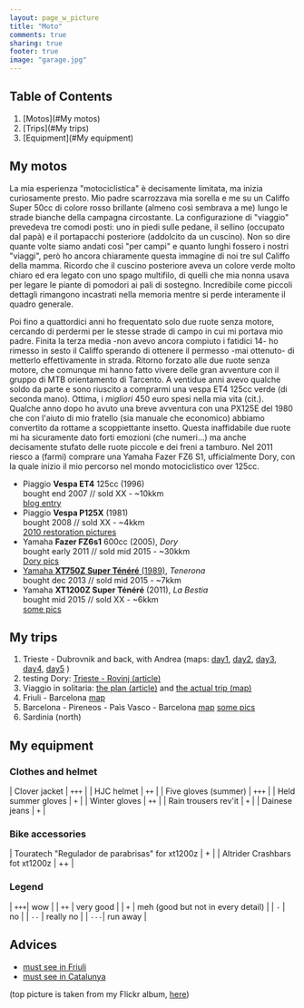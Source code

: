 ```yaml
---
layout: page_w_picture
title: "Moto"
comments: true
sharing: true
footer: true
image: "garage.jpg"
---
```



## Table of Contents
1. [Motos](#My motos)
2. [Trips](#My trips)
3. [Equipment](#My equipment)


<a name="My motos"></a>

## My motos

La mia esperienza "motociclistica" è decisamente limitata, ma inizia curiosamente presto. Mio padre scarrozzava mia sorella e me 
su un Califfo Super 50cc di colore rosso brillante (almeno così sembrava a me) lungo le strade bianche della campagna circostante. 
La configurazione di "viaggio" prevedeva tre comodi posti:  uno in piedi sulle pedane, il sellino (occupato dal papà) e il portapacchi
posteriore (addolcito da un cuscino). Non so dire quante volte siamo andati così "per campi" e quanto lunghi fossero i nostri "viaggi",
però ho ancora chiaramente questa immagine di noi tre sul Califfo della mamma. Ricordo che il cuscino posteriore aveva un colore verde
molto chiaro ed era legato con uno spago multifilo, di quelli che mia nonna usava per legare le piante di pomodori ai pali di sostegno.
Incredibile come piccoli dettagli rimangono incastrati nella memoria mentre si perde interamente il quadro generale.

Poi fino a quattordici anni ho frequentato solo due ruote senza motore, cercando di perdermi per le stesse strade di campo in cui mi
portava mio padre. Finita la terza media -non avevo ancora compiuto i fatidici 14- ho rimesso in sesto il Califfo sperando di ottenere
il permesso -mai ottenuto- di metterlo effettivamente in strada. Ritorno forzato alle due ruote senza motore, che comunque mi hanno
fatto vivere delle gran avventure con il gruppo di MTB orientamento di Tarcento.  A ventidue anni avevo qualche soldo da parte e sono
riuscito a comprarmi una vespa ET4 125cc verde (di seconda mano). Ottima, i _migliori_ 450 euro  spesi nella mia vita
(cit.). Qualche anno dopo ho avuto una breve avventura con una PX125E del 1980 che con l'aiuto di mio fratello (sia manuale che
economico) abbiamo convertito da rottame a scoppiettante insetto. Questa inaffidabile due ruote mi ha sicuramente dato forti emozioni
(che numeri...)  ma anche decisamente stufato delle ruote piccole e dei freni a tamburo. Nel 2011 riesco a (farmi) comprare una Yamaha
Fazer FZ6 S1, ufficialmente Dory, con la quale inizio il mio percorso nel mondo motociclistico over 125cc.

- Piaggio **Vespa ET4** 125cc (1996) <br>
  bought end 2007 // sold XX  - ~10kkm <br> 
  [blog entry](/blog/come-non-fare-un-cambio-dolio-in-vespa/)
- Piaggio **Vespa P125X** (1981) <br>
  bought 2008 // sold XX - ~4kkm <br>
  [2010 restoration pictures](https://goo.gl/photos/UTGvWNNEju1TLxnn6)
- Yamaha **Fazer FZ6s1** 600cc (2005), _Dory_ <br> 
  bought early 2011 // sold mid 2015 - ~30kkm <br> 
  [Dory pics](https://goo.gl/photos/RF7MPuh22gc5tLLW9)
- [Yamaha **XT750Z Super Ténéré** (1989)](/blog/tenerona), _Tenerona_ <br>
  bought dec 2013 // sold mid 2015 - ~7kkm
- Yamaha **XT1200Z Super Ténéré** (2011), _La Bestia_ <br>
  bought mid 2015 // sold XX - ~6kkm <br>
  [some pics](https://www.flickr.com/photos/davrandom/albums/72157663428671052)


<a name="My trips"></a>

## My trips

1. Trieste - Dubrovnik and back, with Andrea 
(maps: [day1](https://www.google.com/maps/d/edit?mid=z7cYfh2A3jYc.krcDA5KvbldM&usp=sharing), 
[day2](https://www.google.com/maps/d/edit?mid=z7cYfh2A3jYc.k0OmdCDj7xfQ&usp=sharing),
[day3](https://www.google.com/maps/d/edit?mid=z7cYfh2A3jYc.kTSRMMTbDvfQ&usp=sharing),
[day4](https://www.google.com/maps/d/edit?mid=z7cYfh2A3jYc.k7wlrqPBMF1M&usp=sharing),
[day5](https://www.google.com/maps/d/edit?mid=z7cYfh2A3jYc.kYSl1OLDxuJ0&usp=sharing)
)
2. testing Dory: [Trieste - Rovinj (article)](/blog/test-drive-rovinj-rovigno/)
3. Viaggio in solitaria: [the plan (article)](/blog/viaggio-plan/) and [the actual trip (map)](https://www.google.com/maps/d/edit?mid=z7cYfh2A3jYc.k7tJx_B4_9Lk&usp=sharing)
4. Friuli - Barcelona [map](https://www.google.com/maps/d/edit?mid=z7cYfh2A3jYc.kAvbt1n0n4K4&usp=sharing)
5. Barcelona - Pireneos - Paìs Vasco - Barcelona [map](https://www.google.com/maps/d/edit?mid=z7cYfh2A3jYc.kmQr7dHuyPbk&usp=sharing) [some pics](https://goo.gl/photos/XEB2KJVYehzXmKRa7)
6. Sardinia (north)


<a name="My equipment"></a>

## My equipment

### Clothes and helmet

| Clover jacket        | `+++` | 
| HJC helmet           | `++`  | 
| Five gloves (summer) | `+++` | 
| Held summer gloves   | `+`   | 
| Winter gloves        | `++`  | 
| Rain trousers rev'it | `+`   | 
| Dainese jeans        | `+`   | 

### Bike accessories

| Touratech "Regulador de parabrisas" for xt1200z  | +  |
| Altrider Crashbars fot xt1200z                   | ++ |


### Legend

| `+++`| wow                                    |
| `++` | very good                              |
| `+`  | meh (good but not in every detail)     |
| `-`  | no                                     |
| `--` | really no                              |
| `---`| run away                               |



## Advices

- [must see in Friuli](https://www.google.com/maps/d/edit?mid=z7cYfh2A3jYc.kH3Z7fzAwIbU&usp=sharing)
- [must see in Catalunya](https://www.google.com/maps/d/edit?mid=z7cYfh2A3jYc.kW_hRy82ZUik&usp=sharing)



(top picture is taken from my Flickr album, [here](https://www.flickr.com/photos/davrandom/8449436181)) 

